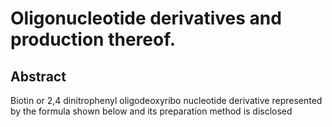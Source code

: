# Oligonucleotide derivatives and production thereof.

## Abstract
Biotin or 2,4 dinitrophenyl oligodeoxyribo nucleotide derivative represented by the formula shown below and its preparation method is disclosed